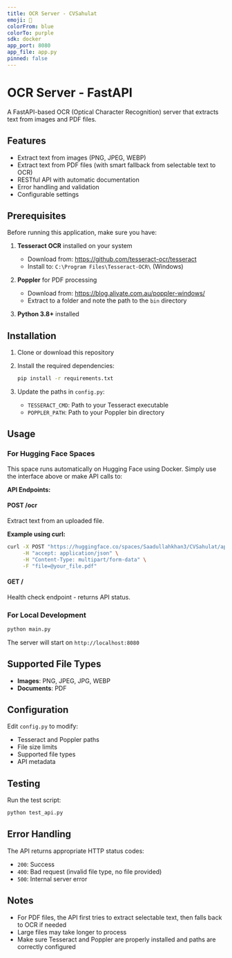 ```yaml
---
title: OCR Server - CVSahulat
emoji: 📄
colorFrom: blue
colorTo: purple
sdk: docker
app_port: 8080
app_file: app.py
pinned: false
---
```


# OCR Server - FastAPI

A FastAPI-based OCR (Optical Character Recognition) server that extracts text from images and PDF files.

## Features

- Extract text from images (PNG, JPEG, WEBP)
- Extract text from PDF files (with smart fallback from selectable text to OCR)
- RESTful API with automatic documentation
- Error handling and validation
- Configurable settings

## Prerequisites

Before running this application, make sure you have:

1. **Tesseract OCR** installed on your system

   - Download from: https://github.com/tesseract-ocr/tesseract
   - Install to: `C:\Program Files\Tesseract-OCR\` (Windows)

2. **Poppler** for PDF processing

   - Download from: https://blog.alivate.com.au/poppler-windows/
   - Extract to a folder and note the path to the `bin` directory

3. **Python 3.8+** installed

## Installation

1. Clone or download this repository
2. Install the required dependencies:

   ```bash
   pip install -r requirements.txt
   ```

3. Update the paths in `config.py`:
   - `TESSERACT_CMD`: Path to your Tesseract executable
   - `POPPLER_PATH`: Path to your Poppler bin directory

## Usage

### For Hugging Face Spaces

This space runs automatically on Hugging Face using Docker. Simply use the interface above or make API calls to:

**API Endpoints:**

#### POST /ocr

Extract text from an uploaded file.

**Example using curl:**

```bash
curl -X POST "https://huggingface.co/spaces/Saadullahkhan3/CVSahulat/api/ocr" \
     -H "accept: application/json" \
     -H "Content-Type: multipart/form-data" \
     -F "file=@your_file.pdf"
```

#### GET /

Health check endpoint - returns API status.

### For Local Development

```bash
python main.py
```

The server will start on `http://localhost:8080`

## Supported File Types

- **Images**: PNG, JPEG, JPG, WEBP
- **Documents**: PDF

## Configuration

Edit `config.py` to modify:

- Tesseract and Poppler paths
- File size limits
- Supported file types
- API metadata

## Testing

Run the test script:

```bash
python test_api.py
```

## Error Handling

The API returns appropriate HTTP status codes:

- `200`: Success
- `400`: Bad request (invalid file type, no file provided)
- `500`: Internal server error

## Notes

- For PDF files, the API first tries to extract selectable text, then falls back to OCR if needed
- Large files may take longer to process
- Make sure Tesseract and Poppler are properly installed and paths are correctly configured
